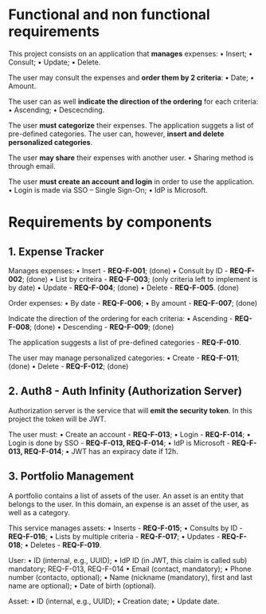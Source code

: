 # Functional and non functional requirements 
This project consists on an application that **manages** expenses:
    • Insert; 
    • Consult;
    • Update;
    • Delete.
    
The user may consult the expenses and **order them by 2 criteria**: 
    • Date;
    • Amount.
    
The user can as well **indicate the direction of the ordering** for each criteria:
    • Ascending;
    • Descecnding.
    
The user **must categorize** their expenses.
The application suggets a list of pre-defined categories.
The user can, however, **insert and delete personalized categories**.

The user **may share** their expenses with another user. 
    • Sharing method is through email.
    
The user **must create an account and login** in order to use the application.
    • Login is made via SSO – Single Sign-On;
    • IdP is Microsoft.


# Requirements by components
## 1. Expense Tracker
Manages expenses:
    • Insert - **REQ-F-001**; (done)
    • Consult by ID - **REQ-F-002**; (done)
    • List by criteira - **REQ-F-003**; (only criteria left to implement is by date)
    • Update - **REQ-F-004**; (done)
    • Delete - **REQ-F-005**. (done)

Order expenses:
    • By date - **REQ-F-006**;
    • By amount - **REQ-F-007**; (done)

Indicate the direction of the ordering for each criteria:
    • Ascending - **REQ-F-008**; (done)
    • Descending - **REQ-F-009**; (done)

The application suggests a list of pre-defined categories - **REQ-F-010**.

The user may manage personalized categories:
    • Create - **REQ-F-011**; (done)
    • Delete - **REQ-F-012**; (done)


## 2. Auth8 - Auth Infinity (Authorization Server)
Authorization server is the service that will **emit the security token**. 
In this project the token will be JWT.

The user must:
    • Create an account - **REQ-F-013**;
    • Login - **REQ-F-014**;
    • Login is done by SSO - **REQ-F-013, REQ-F-014**;
    • IdP is Microsoft - **REQ-F-013, REQ-F-014**;
    • JWT has an expiracy date if 12h.


## 3. Portfolio Management
A portfolio contains a list of assets of the user.
An asset is an entity that belongs to the user.
In this domain, an expense is an asset of the user, as well as a category.

This service manages assets:
    • Inserts - **REQ-F-015**;
    • Consults by ID - **REQ-F-016**;
    • Lists by multiple criteria - **REQ-F-017**;
    • Updates - **REQ-F-018**;
    • Deletes - **REQ-F-019**.

User:
    • ID (internal, e.g., UUID);
    • IdP ID (in JWT, this claim is called sub) mandatory;
      REQ-F-013, REQ-F-014
    • Email (contact, mandatory);
    • Phone number (contacto, optional);
    • Name (nickname (mandatory), first and last name are optional);
    • Date of birth (optional).
    
Asset:
    • ID (internal, e.g., UUID);
    • Creation date;
    • Update date.
